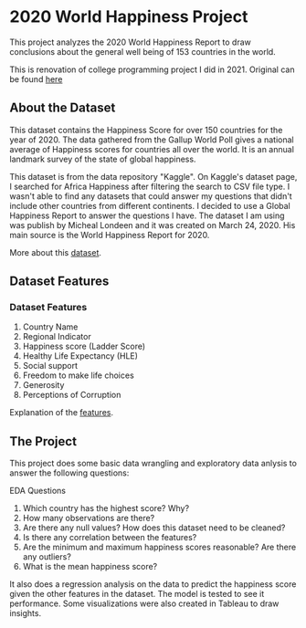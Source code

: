 # 2020 World Happiness Project

This project analyzes the 2020 World Happiness Report to draw conclusions about the general well being of 153 countries in the world.

This is renovation of college programming project I did in 2021. Original can be found [here](https://github.com/stubbsdiondra/Subjective-Wellbeing-Africa-2020)

## About the Dataset

This dataset contains the Happiness Score for over 150 countries for the year of 2020. The data gathered from the Gallup World Poll gives a national average of Happiness scores for countries all over the world. It is an annual landmark survey of the state of global happiness.

This dataset is from the data repository "Kaggle". On Kaggle's dataset page, I searched for Africa Happiness after filtering the search to CSV file type. I wasn't able to find any datasets that could answer my questions that didn't include other countries from different continents. I decided to use a Global Happiness Report to answer the questions I have. The dataset I am using was publish by Micheal Londeen and it was created on March 24, 2020. His main source is the World Happiness Report for 2020.

More about this [dataset](https://www.kaggle.com/datasets/mathurinache/world-happiness-report?select=2020.csv).

## Dataset Features

### Dataset Features

1. Country Name
2. Regional Indicator
3. Happiness score (Ladder Score)
5. Healthy Life Expectancy (HLE)
6. Social support
7. Freedom to make life choices
8. Generosity
9. Perceptions of Corruption

Explanation of the [features](https://happiness-report.s3.amazonaws.com/2020/WHR20_Ch2_Statistical_Appendix.pdf).

## The Project

This project does some basic data wrangling and exploratory data anlysis to answer the following questions:

EDA Questions
1. Which country has the highest score? Why?
2. How many observations are there?
3. Are there any null values? How does this dataset need to be cleaned?
4. Is there any correlation between the features?
5. Are the minimum and maximum happiness scores reasonable? Are there any outliers?
6. What is the mean happiness score?

It also does a regression analysis on the data to predict the happiness score given the other features in the dataset. The model is tested to see it performance. Some visualizations were also created in Tableau to draw insights.
